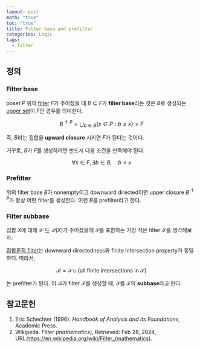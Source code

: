 ```yaml
---
layout: post
math: "true"
toc: "true"
title: Filter base and prefilter
categories: Logic
tags:
  - filter
---
```

## 정의

### Filter base

poset ${ P }$ 위의 [filter](https://paraconsistent.github.io/logic/2024/02/27/filters-and-ideals.html#filter) ${ F }$가 주어졌을 때 ${ B \subseteq F }$가 **filter base**라는 것은 ${ B }$로 생성되는 [upper set](https://paraconsistent.github.io/logic/2024/02/28/upper-set.html)이 ${ F }$인 경우를 의미한다.

$$ B^{\uparrow P} = \bigcup_{b \in B} \{ x \in P: b\le x \} =F $$

즉, ${ B }$라는 집합을 **upward closure** 시키면 ${ F }$가 된다는 것이다.

거꾸로, ${ B }$가 ${ F }$를 생성하려면 반드시 다음 조건을 만족해야 된다.

$$ \forall x \in F,\exists b \in B, \quad b \le x $$

### Prefilter

위의 filter base ${ B }$가 nonempty이고 downward directed이면 upper closure ${ B^{\uparrow P} }$가 항상 어떤 filter를 생성한다. 이런 ${ B }$를 prefilter라고 한다.

### Filter subbase

집합 ${ X }$에 대해 ${ \mathcal{S} \subseteq \mathcal{P}(X) }$가 주어졌을때 ${ \mathcal{S} }$를 포함하는 가장 작은 filter ${ \mathcal{F} }$를 생각해보자.

[집합론적 filter](https://paraconsistent.github.io/logic/2024/02/27/filters-and-ideals.html#%EC%A7%91%ED%95%A9%EB%A1%A0%EC%A0%81-%EC%A0%95%EC%9D%98)는 downward directedness와 finite intersection property가 동일하다. 따라서,

$$ \mathcal{B}= \mathcal{S} \cup \{ \mbox{all finite intersections in } \mathcal{S} \} $$

는 prefilter가 된다. 이 ${ \mathcal{B} }$가 filter ${ \mathcal{F} }$를 생성할 때, ${ \mathcal{S} }$를 ${ \mathcal{F} }$의 **subbase**라고 한다.


## 참고문헌

1. Eric Schechter (1996). *Handbook of Analysis and Its Foundations*, Academic Press.
1. Wikipeda. *Filter (mathematics)*, Retrieved: Feb 28, 2024, URL:https://en.wikipedia.org/wiki/Filter_(mathematics).
